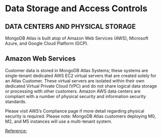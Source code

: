 # Data Storage and Access Controls
## DATA CENTERS AND PHYSICAL STORAGE

MongoDB Atlas is built atop of Amazon Web Services (AWS), Microsoft Azure, and Google Cloud Platform (GCP).

## Amazon Web Services

Customer data is stored in MongoDB Atlas Systems; 
these systems are single-tenant dedicated AWS EC2 virtual servers that are created solely for an Atlas Customer.  These virtual servers are isolated within their own dedicated Virtual Private Cloud (VPC) and do not share logical data storage or processing with other customers. Amazon AWS data centers are compliant with a number of physical security and information security standards. 

Please visit AWS’s Compliance page if more detail regarding physical security is required. Please note: MongoDB Atlas customers deploying M0, M2, and M5 instances will use a multi-tenant system.

 
[Reference:](https://webassets.mongodb.com/_com_assets/cms/MongoDB_Atlas_Security_Controls-v7k3rbhi3p.pdf)